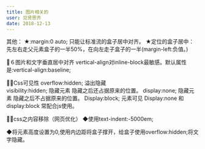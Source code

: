 ```yaml
---
title: 图片相关的
user: 见贤思齐
date: 2018-12-13
---
```


其他：
★:margin:0 auto;  只能让标准流的盒子居中对齐。
★定位的盒子居中：先左右走父元素盒子的一半50%，在向左走子盒子的一半(margin-left:负值。)


６图片和文字垂直居中对齐
vertical-align对inline-block最敏感。默认属性是:vertical-align:baseline;

７Css可见性
overflow:hidden;   溢出隐藏    
visibility:hidden;   隐藏元素    隐藏之后还占据原来的位置。
display:none;      隐藏元素    隐藏之后不占据原来的位置。
Display:block;     元素可见
Display:none  和display:block  常配合js使用。


８css之内容移除（网页优化）
◆使用text-indent:-5000em;

◆将元素高度设置为0,使用内边距将盒子撑开，给盒子使用overflow:hidden;将文字隐藏。